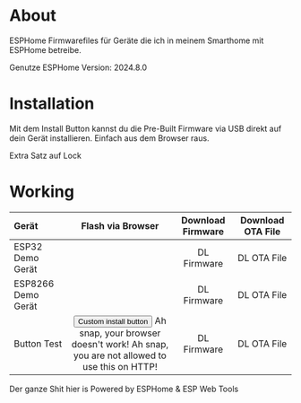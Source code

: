 # About

ESPHome Firmwarefiles für Geräte die ich in meinem Smarthome mit ESPHome betreibe.

Genutze ESPHome Version: 2024.8.0

# Installation

Mit dem Install Button kannst du die Pre-Built Firmware via USB direkt auf dein Gerät installieren. Einfach aus dem Browser raus.

Extra Satz auf Lock

# Working

| Gerät              | Flash via Browser | Download Firmware | Download OTA File |
| :---------------- | :------: | :------: | :------: |
| ESP32 Demo Gerät | <esp-web-install-button manifest="./firmware/diekruecke-esp32-demo/manifest.json"></esp-web-install-button> | DL Firmware | DL OTA File |
| ESP8266 Demo Gerät | <esp-web-install-button manifest="./firmware/diekruecke-esp8266-demo/manifest.json"></esp-web-install-button> | DL Firmware | DL OTA File |
| Button Test | <esp-web-install-button manifest="./firmware/diekruecke-esp32-demo/manifest.json"> <button slot="activate">Custom install button</button> <span slot="unsupported">Ah snap, your browser doesn't work!</span> <span slot="not-allowed">Ah snap, you are not allowed to use this on HTTP!</span> </esp-web-install-button> | DL Firmware | DL OTA File |



<script type="module" src="https://unpkg.com/esp-web-tools@9/dist/web/install-button.js?module"></script>

Der ganze Shit hier is Powered by ESPHome & ESP Web Tools